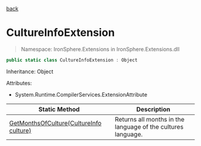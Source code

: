 ﻿[back](/IronSphere.Extensions/types)

# CultureInfoExtension

> Namespace: IronSphere.Extensions in  IronSphere.Extensions.dll



```csharp
public static class CultureInfoExtension : Object
```
Inheritance: Object



Attributes:
        
* System.Runtime.CompilerServices.ExtensionAttribute




| Static Method | Description |
| --- | --- |
| [GetMonthsOfCulture(CultureInfo culture)](CultureInfoExtension.GetMonthsOfCulture(CultureInfo)) | Returns all months in the language of the cultures language. |
